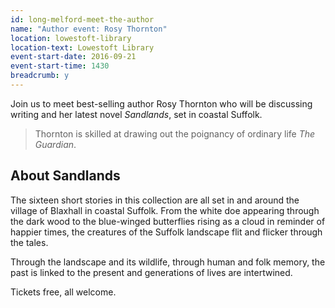 ```yaml
---
id: long-melford-meet-the-author
name: "Author event: Rosy Thornton"
location: lowestoft-library
location-text: Lowestoft Library
event-start-date: 2016-09-21
event-start-time: 1430
breadcrumb: y
---
```


Join us to meet best-selling author Rosy Thornton who will be discussing writing and her latest novel <cite>Sandlands</cite>, set in coastal Suffolk.

> Thornton is skilled at drawing out the poignancy of ordinary life <cite>The Guardian</cite>.

## About Sandlands

The sixteen short stories in this collection are all set in and around the village of Blaxhall in coastal Suffolk. From the white doe appearing through the dark wood to the blue-winged butterflies rising as a cloud in reminder of happier times, the creatures of the Suffolk landscape flit and flicker through the tales.

Through the landscape and its wildlife, through human and folk memory, the past is linked to the present and generations of lives are intertwined.

Tickets free, all welcome.
